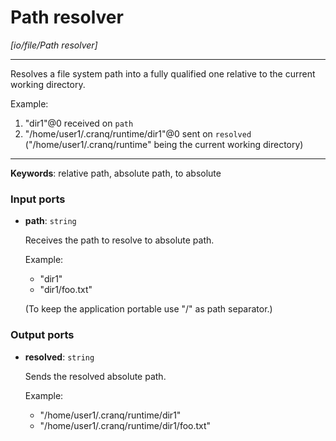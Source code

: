 # Path resolver

_[io/file/Path resolver]_

---

Resolves a file system path into a fully qualified one relative to the current working directory.  
  
Example:  
1. "dir1"@0 received on `path`  
2. "/home/user1/.cranq/runtime/dir1"@0 sent on `resolved`   
("/home/user1/.cranq/runtime" being the current working directory)  

---

__Keywords__: relative path, absolute path, to absolute

### Input ports

* __path__: ` string `


    Receives the path to resolve to absolute path.  
      
    Example:  
    - "dir1"  
    - "dir1/foo.txt"  
      
    (To keep the application portable use "/" as path separator.)  
      

### Output ports

* __resolved__: ` string `


    Sends the resolved absolute path.  
      
    Example:  
    - "/home/user1/.cranq/runtime/dir1"  
    - "/home/user1/.cranq/runtime/dir1/foo.txt"  

